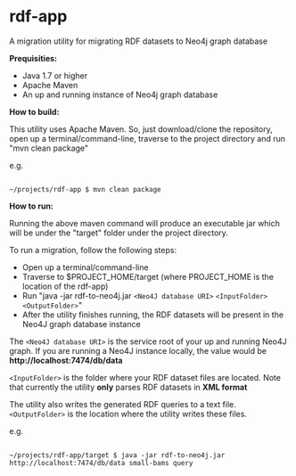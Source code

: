 # rdf-app
A migration utility for migrating RDF datasets to Neo4j graph database

**Prequisities:**
* Java 1.7 or higher
* Apache Maven
* An up and running instance of Neo4j graph database

**How to build:**

This utility uses Apache Maven. So, just download/clone the repository, open up a terminal/command-line,
traverse to the project directory and run "mvn clean package"

e.g.

<code>
~/projects/rdf-app $ mvn clean package
</code>

**How to run:**

Running the above maven command will produce an executable jar which will be under the "target" folder under the project directory.

To run a migration, follow the following steps:

* Open up a terminal/command-line
* Traverse to $PROJECT_HOME/target (where PROJECT_HOME is the location of the rdf-app)
* Run "java -jar rdf-to-neo4j.jar `<Neo4J database URI>` `<InputFolder>` `<OutputFolder>`"
* After the utility finishes running, the RDF datasets will be present in the Neo4J graph database instance

The `<Neo4J database URI>` is the service root of your up and running Neo4J graph. If you are running a Neo4J instance locally,
the value would be **http://localhost:7474/db/data**

`<InputFolder>` is the folder where your RDF dataset files are located. Note that currently the utility **only** parses
RDF datasets in **XML format**

The utility also writes the generated RDF queries to a text file. `<OutputFolder>` is the location where the utility writes
these files.

e.g.

<code>
~/projects/rdf-app/target $ java -jar rdf-to-neo4j.jar http://localhost:7474/db/data small-bams query
</code>
